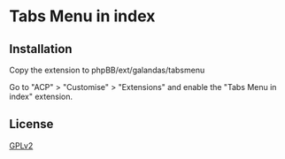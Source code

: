 # Tabs Menu in index

## Installation

Copy the extension to phpBB/ext/galandas/tabsmenu

Go to "ACP" > "Customise" > "Extensions" and enable the "Tabs Menu in index" extension.

## License

[GPLv2](license.txt)
